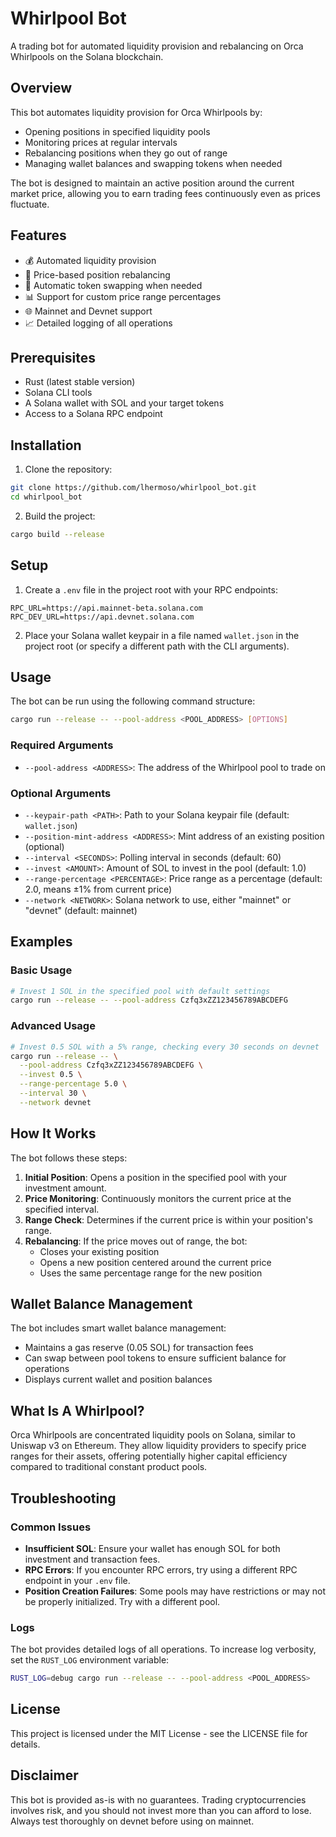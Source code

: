 # Whirlpool Bot

A trading bot for automated liquidity provision and rebalancing on Orca Whirlpools on the Solana blockchain.

## Overview

This bot automates liquidity provision for Orca Whirlpools by:
- Opening positions in specified liquidity pools
- Monitoring prices at regular intervals
- Rebalancing positions when they go out of range
- Managing wallet balances and swapping tokens when needed

The bot is designed to maintain an active position around the current market price, allowing you to earn trading fees continuously even as prices fluctuate.

## Features

- 💰 Automated liquidity provision
- 🔄 Price-based position rebalancing
- 💱 Automatic token swapping when needed
- 📊 Support for custom price range percentages
- 🌐 Mainnet and Devnet support
- 📈 Detailed logging of all operations

## Prerequisites

- Rust (latest stable version)
- Solana CLI tools
- A Solana wallet with SOL and your target tokens
- Access to a Solana RPC endpoint

## Installation

1. Clone the repository:
```bash
git clone https://github.com/lhermoso/whirlpool_bot.git
cd whirlpool_bot
```

2. Build the project:
```bash
cargo build --release
```

## Setup

1. Create a `.env` file in the project root with your RPC endpoints:
```
RPC_URL=https://api.mainnet-beta.solana.com
RPC_DEV_URL=https://api.devnet.solana.com
```

2. Place your Solana wallet keypair in a file named `wallet.json` in the project root (or specify a different path with the CLI arguments).

## Usage

The bot can be run using the following command structure:

```bash
cargo run --release -- --pool-address <POOL_ADDRESS> [OPTIONS]
```

### Required Arguments

- `--pool-address <ADDRESS>`: The address of the Whirlpool pool to trade on

### Optional Arguments

- `--keypair-path <PATH>`: Path to your Solana keypair file (default: `wallet.json`)
- `--position-mint-address <ADDRESS>`: Mint address of an existing position (optional)
- `--interval <SECONDS>`: Polling interval in seconds (default: 60)
- `--invest <AMOUNT>`: Amount of SOL to invest in the pool (default: 1.0)
- `--range-percentage <PERCENTAGE>`: Price range as a percentage (default: 2.0, means ±1% from current price)
- `--network <NETWORK>`: Solana network to use, either "mainnet" or "devnet" (default: mainnet)

## Examples

### Basic Usage

```bash
# Invest 1 SOL in the specified pool with default settings
cargo run --release -- --pool-address Czfq3xZZ123456789ABCDEFG
```

### Advanced Usage

```bash
# Invest 0.5 SOL with a 5% range, checking every 30 seconds on devnet
cargo run --release -- \
  --pool-address Czfq3xZZ123456789ABCDEFG \
  --invest 0.5 \
  --range-percentage 5.0 \
  --interval 30 \
  --network devnet
```

## How It Works

The bot follows these steps:

1. **Initial Position**: Opens a position in the specified pool with your investment amount.
2. **Price Monitoring**: Continuously monitors the current price at the specified interval.
3. **Range Check**: Determines if the current price is within your position's range.
4. **Rebalancing**: If the price moves out of range, the bot:
   - Closes your existing position
   - Opens a new position centered around the current price
   - Uses the same percentage range for the new position

## Wallet Balance Management

The bot includes smart wallet balance management:
- Maintains a gas reserve (0.05 SOL) for transaction fees
- Can swap between pool tokens to ensure sufficient balance for operations
- Displays current wallet and position balances

## What Is A Whirlpool?

Orca Whirlpools are concentrated liquidity pools on Solana, similar to Uniswap v3 on Ethereum. They allow liquidity providers to specify price ranges for their assets, offering potentially higher capital efficiency compared to traditional constant product pools.

## Troubleshooting

### Common Issues

- **Insufficient SOL**: Ensure your wallet has enough SOL for both investment and transaction fees.
- **RPC Errors**: If you encounter RPC errors, try using a different RPC endpoint in your `.env` file.
- **Position Creation Failures**: Some pools may have restrictions or may not be properly initialized. Try with a different pool.

### Logs

The bot provides detailed logs of all operations. To increase log verbosity, set the `RUST_LOG` environment variable:

```bash
RUST_LOG=debug cargo run --release -- --pool-address <POOL_ADDRESS>
```

## License

This project is licensed under the MIT License - see the LICENSE file for details.

## Disclaimer

This bot is provided as-is with no guarantees. Trading cryptocurrencies involves risk, and you should not invest more than you can afford to lose. Always test thoroughly on devnet before using on mainnet. 